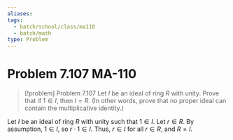 ```yaml
---
aliases: 
tags:
  - batch/school/class/ma110
  - batch/math
type: Problem
---
```

# Problem 7.107 MA-110

> [!problem] Problem 7.107
> Let $I$ be an ideal of ring $R$ with unity. Prove that if $1 \in I$, then $I=R$. (In other words, prove that no proper ideal can contain the multiplicative identity.)

Let $I$ be an ideal of ring $R$ with unity such that $1 \in I$. Let $r \in R$. By assumption, $1 \in I$, so $r  \cdot1 \in I$. Thus, $r \in I$ for all $r \in R$, and $R=I$. 